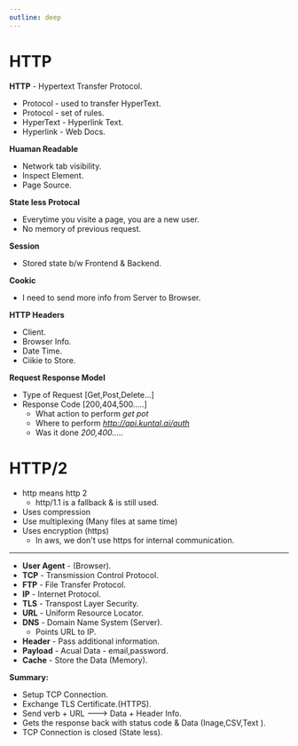 ```yaml
---
outline: deep
---
```


# HTTP

**HTTP** - Hypertext Transfer Protocol.

- Protocol - used to transfer HyperText.
- Protocol - set of rules.
- HyperText - Hyperlink Text.
- Hyperlink - Web Docs.

**Huaman Readable**
- Network tab visibility.
- Inspect Element.
- Page Source.

**State less Protocal**
- Everytime you visite a page, you are a new user.
- No memory of previous request.

**Session**
- Stored state b/w Frontend & Backend.

**Cookic**
- I need to send more info from Server to Browser.

**HTTP Headers**
- Client.
- Browser Info.
- Date Time.
- Ciikie to Store.

**Request Response Model**
- Type of Request [Get,Post,Delete...]
- Response Code [200,404,500.....]
  - What action to perform *get pot*
  - Where to perform *http://api.kuntal.ai/auth*
  - Was it done *200,400.....*

# HTTP/2
- http means http 2
  - http/1.1 is a fallback & is still used.
- Uses compression
- Use multiplexing (Many files at same time)
- Uses encryption (https)
  - In aws, we don't use https for internal communication.

---

- **User Agent** - (Browser).
- **TCP** - Transmission Control Protocol.
- **FTP** - File Transfer Protocol.
- **IP** - Internet Protocol.
- **TLS** - Transpost Layer Security.
- **URL** - Uniform Resource Locator.
- **DNS** - Domain Name System (Server).
  - Points URL to IP.
- **Header** - Pass additional information.
- **Payload** - Acual Data - email,password.
- **Cache** - Store the Data (Memory).

**Summary:**
- Setup TCP Connection.
- Exchange TLS Certificate.(HTTPS).
- Send verb + URL ---> Data + Header Info.
- Gets the response back with status code & Data (Inage,CSV,Text ).
- TCP Connection is closed (State less).